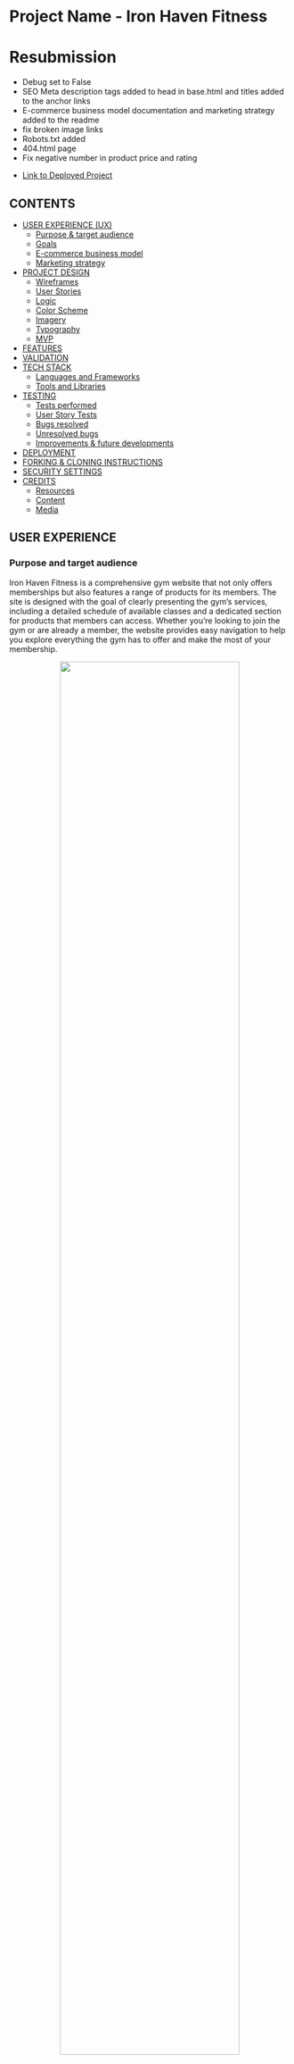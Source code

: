 
# Project Name - Iron Haven Fitness

# Resubmission

  - Debug set to False
  - SEO Meta description tags added to head in base.html and titles added to the anchor links
  - E-commerce business model documentation and marketing strategy added to   the readme
  - fix broken image links
  - Robots.txt added 
  - 404.html page 
  - Fix negative number in product price and rating


* [Link to Deployed Project](https://ironhavengym-225d29547ff8.herokuapp.com/)

## CONTENTS
* [USER EXPERIENCE (UX)](#user-experience)
  * [Purpose & target audience](#purpose-and-target-audience)
  * [Goals](#goals)
  * [E-commerce business model](#e-commerce-business-model-documentation)
  * [Marketing strategy](#marketing-strategy)
* [PROJECT DESIGN](#project-design)
  * [Wireframes](#wireframes)
  * [User Stories](#user-stories)
  * [Logic](#logic)
  * [Color Scheme](#color-scheme)
  * [Imagery](#imagery)
  * [Typography](#typography)
  * [MVP](#mvp-minimun-vialble-product)
* [FEATURES](#features)
* [VALIDATION](#validation)
* [TECH STACK](#tech-stack)
  * [Languages and Frameworks](#languages-and-frameworks)
  * [Tools and Libraries](#tools-and-libraries)
* [TESTING](#testing)
  * [Tests performed](#tests-performed)
  * [User Story Tests](#user-story-tests)
  * [Bugs resolved](#bugs-resolved)
  * [Unresolved bugs](#unresolved-bugs)
  * [Improvements & future developments](#improvements-and-future-developments)
* [DEPLOYMENT](#deployment)
* [FORKING & CLONING INSTRUCTIONS](#forking-and-cloning-instructions)
* [SECURITY SETTINGS](#security-settings)
* [CREDITS](#credits)
  * [Resources](#resources)
  * [Content](#content)
  * [Media](#media)
  


## USER EXPERIENCE

   ### Purpose and target audience


Iron Haven Fitness is a comprehensive gym website that not only offers memberships but also features a range of products for its members. The site is designed with the goal of clearly presenting the gym’s services, including a detailed schedule of available classes and a dedicated section for products that members can access. Whether you’re looking to join the gym or are already a member, the website provides easy navigation to help you explore everything the gym has to offer and make the most of your membership.
<center>

<img src="./static/doc_images/hero.png" style="width:80%;">

</center>

* [Back to Contents](#contents)

  ### Goals
  #### Goals for the first time user
  1. To be able to create an account easily.
  2. To be able to customise and update their profile.
  3. To update and change or cancel their memberships.
  4. To easily be able to reserve or cancel  gym classes if they need it .
  5. To easily be able to purchase for products and see the shopping gab.
  6. To be able to see how much they are going to speend before pay.
  7. To be able to  contact or subscribe yo the gym news.


  #### Goals for the returning user <br>
  8. All the pages of the app should be secure, so once logged out, the only way to access pages for products and classes is via the login page.<br>
  9. The app should feel familiar to the returning user.

  #### Goals for the Administrator <br>
  10. The administrator can easily update or override any information on the backend as a superuser.

  #### Goals for the Site Owner <br>
  11. The app should have the capacity to scale. <br>
  12. More choices of classes and products can easily be added and customised.<br>
  13. Images are validated to ensure they are not oversized dragging on site performance and storage resources. <br>



* [Back to Contents](#contents)

### E-Commerce Business Model Documentation

1. ### Executive Summary
     #### Overview

    Provide a brief summary of your e-commerce business, including the mission statement, vision, and objectives.

    Example: "Iron Haven Fitness aims to provide top-quality gym memberships, fitness classes, and personal training services through a user-friendly online platform, making fitness accessible and affordable for everyone."

    Business Goals
    List the primary goals of your e-commerce venture.

    Achieve $100 000 in sales within the first year.
    Obtain a customer satisfaction rating of at least 90%.
    Build a community of engaged fitness enthusiasts.

2. ### Business Description
    ####  Business Structure
    
    Define the structure of your business (e.g., sole proprietorship, LLC, corporation) and the rationale behind it.

    Value Proposition
    Describe what makes your business unique and why customers will choose you over competitors.

    - "Iron Haven Fitness offers customized fitness plans, access to exclusive content, and a supportive community, all tailored to meet individual needs."

3. ### Target Market
    
    #### Market Analysis
    
    Conduct research on your target audience, including demographics, preferences, and behavior.

    - Age: 18-45
    - Gender: All
    - Income: Middle to upper-middle class
    - Fitness Enthusiasts and Beginners
    - Customer Segmentation

    Segment your audience into different categories based on specific characteristics.

    - Beginner Gym-Goers: Seeking guidance and support.
    - Fitness Enthusiasts: Looking for advanced training and classes.
    - Families: Interested in group memberships.

4. ### Revenue Model
    #### Revenue Streams
    Identify how your e-commerce business will generate income.

    - Membership Sales: Monthly and annual gym memberships.
    - Personal Training Packages: One-on-one training sessions.
    - Merchandise Sales: Fitness gear and supplements.
    - Online Classes: Virtual fitness courses.

### Marketing Strategy

Our marketing strategy for Iron Haven Gym focuses on building a strong community presence, leveraging digital platforms, and delivering exceptional customer value. Below are the key components of our approach:

* Target Audience

  We are targeting fitness enthusiasts of all levels, ranging from beginners to experienced athletes, in the local area. Our main audience includes:

  - Individuals looking for structured fitness programs.
  - People interested in gym memberships, fitness classes, and personal training.
  - Young professionals and busy individuals who prefer flexible membership plans.
  - Local residents and corporate employees looking to improve their health and fitness.

* Value Proposition

  Iron Haven Gym offers state-of-the-art equipment, experienced trainers, and a welcoming environment for all fitness levels. Our key differentiators include:

  - Flexible membership options tailored to different needs.
  - A wide variety of fitness classes (HIIT, yoga, strength training, etc.).
  - Personal training sessions for customized workout plans.
  - A supportive community and events to engage members beyond their workouts.


* Digital Marketing Channels

  Website & SEO:

  - Optimized for local SEO with targeted keywords (e.g., "gym near me", "personal training [city]", "fitness classes").
  - A user-friendly, mobile-responsive website with clear calls-to-action (membership sign-ups, class bookings).
  - Regular blog posts about fitness tips, healthy living, and gym news to drive organic traffic.
  
  Social Media Marketing:

  - Facebook: Engaging with our community through daily posts, live workouts, and special promotions.
  - Instagram: Sharing success stories, workout videos, and behind-the-scenes content to build brand awareness and create visual appeal.
  - YouTube: Publishing workout tutorials, fitness challenges, and gym tours to attract new members and provide added value to our current members.
  
  Email Marketing:

  - Personalized emails to leads and current members, offering promotions, fitness tips, and news about upcoming events.
  - Monthly newsletters to keep members informed and engaged. 

  Customer Engagement & Retention

  - Member-Exclusive Offers: Regular promotions and discounts for long-term members, such as referral bonuses and loyalty rewards.
  - Community Building: Hosting local fitness events, boot camps, and charity runs to create a sense of belonging and drive word-of-mouth referrals.
  - Feedback & Improvement: Actively collecting feedback from members to continuously improve the services and experience.

  Partnerships & Local Collaborations

  - Collaborating with local businesses, wellness influencers, and nutritionists to offer joint promotions and attract a wider audience.
  - Partnering with corporate entities for employee fitness programs and corporate membership 

  Promotions & Discounts
  - Launch promotions such as a free first class or discounted membership rates for new sign-ups.
  - Seasonal campaigns around New Year’s resolutions, summer fitness goals, and holiday special
   
  Performance Tracking & Analytics

  We will track the effectiveness of our marketing efforts by:

  - Monitoring website traffic and conversion rates through Google Analytics.
  - Tracking engagement, reach, and lead generation across social media platforms.
  - Analyzing email open rates, click-through rates, and membership sign-ups from email campaigns.
  - Our focus is to continuously adapt and refine our strategy based on data, ensuring that we meet our business objectives and create long-term growth.


* [Back to Contents](#contents)

## PROJECT DESIGN

  ### Wireframes

   The initial wireframes were created in [Miro](https://miro.com/es/) to understand how the site would work, and this layout would drive User Stories, the logic required and overall design artwork decisions.


<span style="display:flex; justify-content:space-between; align-items:top;">
  <img src="./static/doc_images/wireframe_1.png"/>
  <img src="./static/doc_images/wireframe_2.png"/>
  <img src="./static/doc_images/wireframe_3.png"/>

</span>
    
   

   </details>

* [Back to Contents](#contents)

  ### User Stories
  All the user stories with their acceptance criteria can be viewed on the next link [GitHub Project board](https://github.com/users/richard9106/projects/10)


  There were  User Stories Created including:

1. [US1] Project General Requirements
    - As a developer, I can understand the goals of the site so that development decisions can be made accordingly.
2. [US2] Setup Repo
    - As a developer, I will set up the repo and install the necessary packages so that I can start building the initial models to manage the information.
3. [US3] Profiles Model
    - As a superuser, I can log in to the admin panel	so that I can manage users and other parts of the system as it develops
4. [US4] Products - Classes and Memberships Model
    - As a superuser, I can create a new products, gym classes and memeberships.
5. [US5] Create NavBar
    - As a website user, I can view the basic navbar so that I can easily navigate the website on desktop and mobile
6. [US6] User Login
    - As a website user, I can log in so that I can access all the functions of the site, and I can easily see if I am logged in or not
7. [US7] User Logout 
    - As a website user, I can log out so that I can protect my profile data, and I can easily see if I need to log in again
8. [US8] User Registration
    - As a website user, I can register for an account and pay my membership secure so that I can access the benefits os a memebership of the site
9. [US9] View Home Page
    - As a user I can view the home page so that I can see all the details about Iron Haven Fitnes
10. [US10] View Profile Page
    - As a logged-in user, I can view my profile to see my details, classes, membership information, and orders from previous purchases.
11. [US11] Edit Profile
    - As a logged in user I can edit my profile so that I can change my personal info
12. [US12] Cancel Classes
    - As a logged-in user, I can cancel any class that I am unable to attend.
13. [US13] Update Username
    - As a logged-in user, I can change my username so that I can change my username if I want to
14. [US14] View all the classes
    - As a logged-in user, I can register for a class and be able to see it on my profile
15. [US15] View all the products
    - As a logged-in user, I can  be able see and purchase for products and easily see my shopping bag
16. [US16] Change my memebership
    - As a logged-in user, I can be able to change my membership.
17. [US17] UX & Testing
    - As a developer, I can test each user story function so that I can verify each function works as intended
18. [US18] Deploy to Heroku
    - As a developer, I can deploy to Heroku so that I can host the site in production
19. [US19] Complete Readme Documentation
    - As a developer, I can submit a comprehensive Readme document so that other developers can understand the project's development process


* [Back to Contents](#contents)

  ### Logic
  The database schema and website logic was conceived and created using [Lucid](https://lucid.app/) as follows:

  Database Structure:


![data base structure ](./static/doc_images/iron_fitnes.png)

* [Back to Contents](#contents)

  ### Color Scheme
  The main colours of orange, dark blue and white were chosen for maximum contrast. I used [Coolors](https://coolors.co) to generate a colour palette.


![data base structure ](./static/doc_images/palet_color.png)


  I used [Canva](https://www.canva.com/) to generate a logo and a style guide.


<span style="display:flex; gap:50px; text-align:center;">


![simplify logo ](./static/images/logo1.png)

![complete logo ](./static/images/logo2.png)



</span>


  * [Back to Contents](#contents)

  ### Imagery
  - I used FontAwesome https://fontawesome.com/ for various icons in the navbar, shopping bag, and other places for visual effects.

   <br>

  - I used [Pexels](https://www.pexels.com/es-es/) for free images .

  * [Back to Contents](#contents)

  ### Typography
   * I used a default Google font of Roboto and sans serif throughout the website for visual clarity and consistency.
   * And  Alfa+Slab+One&display font for the title of the home page 
   


  ### MVP (minimun vialble product)

  Using the GitHub project board I prioritised user stories to give me an incremental MVP.
  
  Define the goals or user stories to focus on creating the website’s functionality. I decided not to include specific tasks since that might shift the focus of the functionality.

  Every commit message thoroughly detailed the work that had been completed. trying to been clear.

1. I created the basic models to manage the ecommerce funtionalitie for a gym subscription(membership, profile, home, etc).
2. I built the Navbar and routes
3. I built the Login, Logout and registration functionality
4. I built the Profile Area with CRUD functionality
5. I built the Classes Area with CRUD functionality
6. I built the product Area with CRUD functionality
6. I implemented the functionality for paying memberships, allowing users to make their payment at the same time they register.
7. I implemented the functionality for paying products, allowing users to make their purchase full CRUD and record of the purchase to see in their profiles.

   * [Back to Contents](#contents)

## FEATURES
* The following fully responsive website pages have been implemented:
1. Register / Membership condition
2. Login
3. Home Page,
4. Classes Page / Only registered users can book reservations
5. Accsesories / Only registered users can purchase this products
6. Profile Page / Users can view their information, cancel classes, edit their profile, or cancel their membership.
7. Membership Page / Users can view the price and benefits of each membership option.
8. News Letters
9. Contact form
 
  <details>
    <summary><u>Click to View Images</u></summary>
      <img src="./static/doc_images/test1.png" style="margin:0 auto;"/>
      <img src="./static/doc_images/test2.png" style="margin:0 auto;"/>
      <img src="./static/doc_images/test3.png" style="margin:0 auto;"/>
      <img src="./static/doc_images/test4.png" style="margin:0 auto;"/>
      <img src="./static/doc_images/test5.png" style="margin:0 auto;"/>
      <img src="./static/doc_images/test6.png" style="margin:0 auto;"/>
      <img src="./static/doc_images/test7.png" style="margin:0 auto;"/>
      <img src="./static/doc_images/test8.png" style="margin:0 auto;"/>
  </details>


  * [Back to Contents](#contents)

## VALIDATION
Various validation methods have been incorporated:
 1. Onscreen success messages after user actions
 2. Re-open forms  as a warnings if form fields have been omitted
 3. Onscreen modal confirmation step before updating or deleting profiles
 4. Date validation to prevent create classes a past date
 5. Classes with past dates are not visible in case the admin forgets to update them.
 6. Once a user has an active membership, they cannot purchase another one from their profile.
 7. Form validation to capture email and phone formats correctly
 8. The newsletter signup form does not save submissions for users who are already subscribed to the newsletter.


 * [Back to Contents](#contents)

## TECH STACK
The site has been built with the following tech, tools and libraries

### Languages and Frameworks

* HTML5
* CSS
* JavaScript
* Python
* Jquery
* Django - web framework
* Django AllAuth - user authentication
* Psycopg2 - postgreSQL adapter for python
* ElephantSQL - database hosting
* Cloudinary - media hosting
* Pillow - python image processing library
* Gunicorn - WSGI HTTP server for UNIX
* Bootstrap 5 and react-bootsrap - frontend responsive styling framework
* Fontawesom icons
* Heroku - live site hosting


### Tools and Libraries
* GitHub Projects - agile management, kanban, roadmap and milestones
* GitHub Repo - code storage
* Git - version control
* GitPod & VS Code - IDE
* [Miro](https://balsamiq.com/) - creating wireframes
* [Coolors](https://coolors.co) - color pallette generator
* [Image resizer](https://www.reduceimages.com/) - resizing images for optimal storage
* [Canva](https://www.canva.com/) - creating artwork
* Google Fonts - consistent typography
* [Lucid Chart](https://lucid.app/) - creating a database schema
* [FontAwesome](https://fontawesome.com/) - icons
* [W3C HTML Validator](https://validator.w3.org/) - html code validation
* [W3C CSS Jigsaw Validator](https://jigsaw.w3.org/css-validator/) - css code validation
* LightHouse - measures performance, accessibility, best practices and SEO
* Chrome Dev Tools - for development debugging
* [CI Python Linter](https://pep8ci.herokuapp.com/) - code analysis tool conforming to pep8
* Prettier - code formatter for html, css and javascript
* ESLint - code analysis tool for javascript





### Refactoring Opportunities


Due to time constraints on completing this project, I wasn’t able to refactor as much as I’d have liked.

1. Automatic renew membership
2. More atractive profile page
3. Spinner to delay processing
4. webhook to manage error payments

* [Back to Contents](#contents)


## TESTING


  ### Tests performed
  The site was thoroughly tested during development with each feature tested before committing to GitHub.  The testing regime included the following:

#### Incremental development and live testing.
- During development, each functionality was tested in real-time, including login verification, profile creation and editing, payments, and other key features. This ensured that any issues were addressed immediately as they arose.

#### Django Models Automated Testing using Jest.
- Automated tests were run on Django models to verify the correctness of the database structure and relationships, ensuring that all data was handled properly throughout the application. 

#### Early user observation test.
- The project was shared with several users to gather feedback on the usability and functionality of the site. They tested key actions such as navigating the website, completing tasks, and providing feedback on the user experience.
#### HTML, CSS, ESLINT, PYLINT, Lighthouse tests.
- The website's HTML and CSS were validated for proper syntax and structure. Additionally, ESLint and Pylint were used to enforce coding standards and identify any potential issues in JavaScript and Python code.
- Lighthouse was used to test the site’s performance, accessibility, and best practices. I also used browser developer tools and responsive design testing tools to ensure the site functioned well across various screen sizes.

<details>
<summary><u>HTML validaor</u></summary>

  ## Home page
  <img src="./static/doc_images/validator-index.png" style="margin:0 auto;"/>
     
     
  ## Classes page
  <img src="./static/doc_images/validator-classes.png" style="margin:0 auto;"/>
     
  ## Memberships page
  <img src="./static/doc_images/validator-memberships.png" style="margin:0 auto;"/>
     
  ## Product page
  <img src="./static/doc_images/validator-products.png" style="margin:0 auto;"/>
     
</details>


<details>
<summary><u>CSS validaor</u></summary>

  ## Home page
  <img src="./static/doc_images/validator-index.png" style="margin:0 auto;"/>
     
     
  ## Classes page
  <img src="./static/doc_images/validator-classes.png" style="margin:0 auto;"/>
     
  ## Memberships page
  <img src="./static/doc_images/validator-memberships.png" style="margin:0 auto;"/>
     
  ## Product page
  <img src="./static/doc_images/validator-products.png" style="margin:0 auto;"/>
     
</details>
#### Browser Compatibility tests.
- The site was tested across multiple browsers, including Chrome, Firefox, and Safari, to ensure consistent behavior and display on different platforms.

#### Final Production user tests
- In the final stages, I personally followed the user flow from start to finish: creating an account, reserving a class, managing profiles, and completing payments. This allowed me to verify that the full experience worked seamlessly and as intended in a live environment.


  * [Back to Contents](#contents)

  ### Unresolved bugs:

  There are no other known bugs at this time.


  ### Improvements and future developments:

  
  I did my best with this website, but I’m still not fully satisfied with the result.
  * Handle payment errors
  * Improve design attractiveness
  * Add a banner with offers


  * [Back to Contents](#contents)

## DEPLOYMENT
  for a deployment, keep in mind that depending on the functionalities, some extra configuration may be missing. Very important is the configuration of variables in Heroku and the add-ons since without these activated you will not be able to see the project correctly

  Initially, Django was installed following this Code Institute [DRF Cheatsheet](https://docs.google.com/document/d/1LCLxWhmW_4VTE4GXsnHgmPUwSPKNT4KyMxSH8agbVqU/edit#heading=h.mpopj7v69qqn)

   1. Create a Cloudinary account and gather API key
   2. Create ElephantSQL database and gather API key
   3. Install Django
   4. Create project
   5. Install Cloudinary Storage
   6. Install Pillow (image processing)
   7. Update INSTALLED_APPs
       * all apps in the django project must be make migrations
       * python manage.py makemigrations
       * python manage.py migrate
       * to pass external data to the models if you need it.
          - create the fixture folder
          - add your file.json to the folder
          - python manage.py loaddata 'name.json' 
   8. Create env.py file
       * Add CLOUDINARY_KEY (from Cloudinary API key)
       * Add SECRET_KEY - (a unique password)
       * ADD DATABASE_URL - (postgres ElephantSQL API key)
       * STRIPE_SECRET_KEY 
       * STRIPE_PUBLIC_KEY 
       * DEBUG = True (if you have to push to heroku set False)
   9. Update settings.py
       * CLOUDINARY_STORAGE
       * Define Media Storage URL
       * Set DEFAULT_FILE_STORAGE
       * Set DATABASES
       * set STRIPE settings
    

  ### Deployment to Heroku involved the following steps and changes:
   1. Set up DEBUG in settins.py to False
   2. install gunicorn ==22.0.0
   3. Create a Procfile (web: gunicorn core.wsgi:application) 
   4. Create a runtime.txt file and add the following: Python-3.12.3
   5. Terminate all servers.
       * Ensure DEBUG and DEV in env.py are commented out
       * python3 manage.py runserver
   6. Check project is displaying in the preview on port 8000 or gitpod
   7. Log into your Heroku account, create a new app, and access the dashboard for your application
   8. Go to Settings and open the Config Vars add all the Api keys in your env.py
       * Add CLOUDINARY_KEY (the Cloudinary API key)
       * Add SECRET_KEY - (the unique password)
       * Add DATABASE_URL - (postgres ElephantSQL API key)
       * Add STRIPE_SECRET_KEY - (stripe payments Api key)
   9. Ensure your application has an ALLOWED_HOST your '.herokuapp.com' - '.gitpod.io'
   10. Ensure in Resources in heroku dasboard change your dinos active.
   11. Go to the Deploy tab, connect the project to GitHub, and choose main branch to deploy
       * Click Deploy Branch (manually)
       * (Optional) Select Enable Automatic Deploys


* [Back to Contents](#contents)

## FORKING AND CLONING INSTRUCTIONS
You can create a copy of a GitHub Repository without affecting the original by forking or cloning it.

### Here's a step-by-step guide to forking:
Forking is often used for proposing changes or using the project as a starting point for your own idea. Forking will apear on your GitHub profile.
1. Log into GitHub or sign up for an account.
2. Go to the [Iron Haven Fitness Repository](https://github.com/richard9106/Project-5)
3. Click "Fork" on the right side of the repository's page to create a copy in your own repository.

### Here's a step-by-step guide to cloning:
Cloning is often used for experimenting locally.  It will not show up on your GitHub profile.
1. Go to the [Iron Haven Fitness Repository](https://github.com/richard9106/Project-5)
2. Click the green code button, then the arrow, and select the "clone by https" option to copy the URL.
3. Open your preferred code editor and navigate to the directory where you want to clone the repository.
4. Type 'git clone', paste the copied URL, and press enter. The repository will then be cloned to your machine.

* [Back to Contents](#contents)

## SECURITY SETTINGS
The following precautions were taken regarding the security of the site:
1. An env.py was created at the start of the project, and added to .gitignore, to contain the following settings:
   - CLOUDINARY_URL
   - SECRET_KEY
   - DATABASE_URL
   - STRIPE_SECRET_KEY
   - STRIPE_PUBLIC_KEY
2. These values were added to the Config Vars section of Heroku's Settings page.
3. Heroku is configured with 2FA


* [Back to Contents](#contents)

## CREDITS:
The entire concept was created specifically for this assessment and is not a copy of any other project.

Initially, parts of the project were based on the Moments walkthrough project:
  * CI Template for setting up the repo - [View Here](https://github.com/Code-Institute-Org/cra-template-moments)
  * The Profile Model - similar to the Mind Well project 4 Profile model
  * The Bag, Payments, and Product models are similar to those in Boutique Ado but have been further customized for specific needs.
  * Example readme.md from - [View Here](https://github.com/rstan-dev/GarageGuru-PP5?tab=readme-ov-file#logic)



  ### Code
  * All Python logic was written and developed specifically for this project, using the Boutique ado  Build an Ecommerce as a reference.
  * All frontend HTML, CSS, JavaScript were incrementally written specifically for this project.

  * [Back to Contents](#contents)

  ### Resources
  I used the following resources to help develop features and functionality:
 
  * ChatGPT was used to help troubleshoot and explain code functions
  * Google and StackOverflow were also used for more context and understanding
  * I reached out to Code Institute team members and tutor support from time to time


  * [Back to Contents](#contents)



  ### Media
  * The Iron Haven Fitness logo was custom-designed for this project.
  * Logo icon created in Canva Pro.
  * images from pexel
  * Icons - font awesome.

  * [Back to Contents](#contents)

